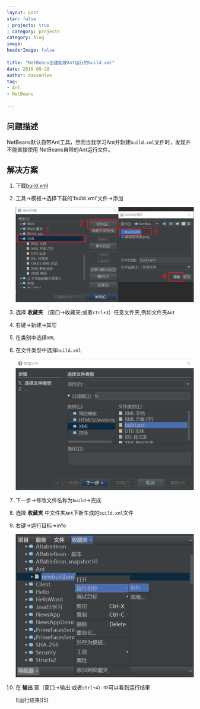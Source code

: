 ```yaml
---
layout: post
star: false
; projects: true
; category: projects
category: blog
image: 
headerImage: false

title: "NetBeans创建能被Ant运行的build.xml"
date: 2018-09-28
author: dawsonlee
tag:
- Ant
- NetBeans

---
```


  [1]: /assets/posts/NetBeans创建能被Ant运行的build.xml/build.xml
  [2]: /assets/posts/NetBeans创建能被Ant运行的build.xml/模板管理器.png
  [3]: /assets/posts/NetBeans创建能被Ant运行的build.xml/新建build.xml.png
  [4]: /assets/posts/NetBeans创建能被Ant运行的build.xml/运行目标.png
  [4]: /assets/posts/NetBeans创建能被Ant运行的build.xml/运行结果.png

## 问题描述

NetBeans默认自带Ant工具，然而当我学习Ant并新建`build.xml`文件时，发现并不能直接使用
NetBeans自带的Ant运行文件。

## 解决方案

1. 下载[build.xml][1]
2. 工具->模板->选择下载的'build.xml'文件->添加

    ![模板管理器][2]

3. 选择 **收藏夹** （窗口->收藏夹;或者`ctrl+3`）任意文件夹,例如文件夹`Ant`
4. 右键->新建->其它
5. 在类别中选择`XML`
6. 在文件类型中选择`build.xml`

    ![新建build.xml][3]

7. 下一步->修改文件名称为`build`->完成
8. 选择 **收藏夹** 中文件夹`Ant`下新生成的`build.xml`文件
9. 右键->运行目标->info

    ![运行目标][4]

10. 在 **输出** 窗（窗口->输出;或者`ctrl+4`）中可以看到运行结果

    ![运行结果][5]